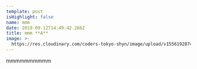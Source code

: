 ```yaml
---
template: post
isHighlight: false
name: mmm
date: 2019-09-12T14:49:42.266Z
title: mmm **A**
image: >-
  https://res.cloudinary.com/coders-tokyo-shyn/image/upload/v1556192874/BLOG/1_pWGJIKats-zuumA3RQNEWQ_ysgut4.jpg
---
```

mmmmmmmmmm

